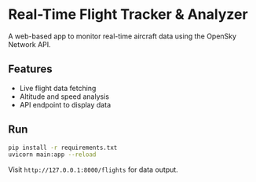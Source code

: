 # Real-Time Flight Tracker & Analyzer

A web-based app to monitor real-time aircraft data using the OpenSky Network API.

## Features
- Live flight data fetching
- Altitude and speed analysis
- API endpoint to display data

## Run
```bash
pip install -r requirements.txt
uvicorn main:app --reload
```

Visit `http://127.0.0.1:8000/flights` for data output.

